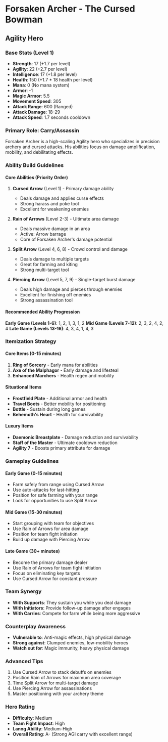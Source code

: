 # Forsaken Archer - The Cursed Bowman
## Agility Hero

### Base Stats (Level 1)
- **Strength**: 17 (+1.7 per level)
- **Agility**: 22 (+2.7 per level)
- **Intelligence**: 17 (+1.8 per level)
- **Health**: 150 (+1.7 * 18 health per level)
- **Mana**: 0 (No mana system)
- **Armor**: -1
- **Magic Armor**: 5.5
- **Movement Speed**: 305
- **Attack Range**: 600 (Ranged)
- **Attack Damage**: 18-29
- **Attack Speed**: 1.7 seconds cooldown

### Primary Role: Carry/Assassin
Forsaken Archer is a high-scaling Agility hero who specializes in precision archery and cursed attacks. His abilities focus on damage amplification, mobility, and debilitating effects.

### Ability Build Guidelines

#### Core Abilities (Priority Order)
1. **Cursed Arrow** (Level 1) - Primary damage ability
   - Deals damage and applies curse effects
   - Strong harass and poke tool
   - Excellent for weakening enemies

2. **Rain of Arrows** (Level 2-3) - Ultimate area damage
   - Deals massive damage in an area
   - Active: Arrow barrage
   - Core of Forsaken Archer's damage potential

3. **Split Arrow** (Level 4, 6, 8) - Crowd control and damage
   - Deals damage to multiple targets
   - Great for farming and kiting
   - Strong multi-target tool

4. **Piercing Arrow** (Level 5, 7, 9) - Single-target burst damage
   - Deals high damage and pierces through enemies
   - Excellent for finishing off enemies
   - Strong assassination tool

#### Recommended Ability Progression
**Early Game (Levels 1-6)**: 1, 2, 1, 3, 1, 2
**Mid Game (Levels 7-12)**: 2, 3, 2, 4, 2, 4
**Late Game (Levels 13-16)**: 4, 3, 4, 1, 4, 3

### Itemization Strategy

#### Core Items (0-15 minutes)
1. **Ring of Sorcery** - Early mana for abilities
2. **Axe of the Malphagor** - Early damage and lifesteal
3. **Enhanced Marchers** - Health regen and mobility

#### Situational Items
- **Frostfield Plate** - Additional armor and health
- **Travel Boots** - Better mobility for positioning
- **Bottle** - Sustain during long games
- **Behemoth's Heart** - Health for survivability

#### Luxury Items
- **Daemonic Breastplate** - Damage reduction and survivability
- **Staff of the Master** - Ultimate cooldown reduction
- **Agility 7** - Boosts primary attribute for damage

### Gameplay Guidelines

#### Early Game (0-15 minutes)
- Farm safely from range using Cursed Arrow
- Use auto-attacks for last-hitting
- Position for safe farming with your range
- Look for opportunities to use Split Arrow

#### Mid Game (15-30 minutes)
- Start grouping with team for objectives
- Use Rain of Arrows for area damage
- Position for team fight initiation
- Build up damage with Piercing Arrow

#### Late Game (30+ minutes)
- Become the primary damage dealer
- Use Rain of Arrows for team fight initiation
- Focus on eliminating key targets
- Use Cursed Arrow for constant pressure

### Team Synergy
- **With Supports**: They sustain you while you deal damage
- **With Initiators**: Provide follow-up damage after engages
- **With Carries**: Compete for farm while being more aggressive

### Counterplay Awareness
- **Vulnerable to**: Anti-magic effects, high physical damage
- **Strong against**: Clumped enemies, low-mobility heroes
- **Watch out for**: Magic immunity, heavy physical damage

### Advanced Tips
1. Use Cursed Arrow to stack debuffs on enemies
2. Position Rain of Arrows for maximum area coverage
3. Time Split Arrow for multi-target damage
4. Use Piercing Arrow for assassinations
5. Master positioning with your archery theme

### Hero Rating
- **Difficulty**: Medium
- **Team Fight Impact**: High
- **Lanng Ability**: Medium-High
- **Overall Rating**: A- (Strong AGI carry with excellent range)
